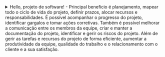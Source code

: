 <details>
  <summary> Hello, projeto de software! - 
   Principal beneficio é planejamento, mapear todo o ciclo de vida do projeto, definir prazos, alocar recursos e responsabilidades. 
 É possível acompanhar o progresso do projeto, identificar gargalos e tomar ações corretivas. 
Também é possível melhorar a comunicação entre os membros da equipe, criar e manter a documentação do projeto, identificar e gerir os riscos do projeto. 
 Além de gerir as tarefas e recursos do projeto de forma eficiente, aumentar a produtividade da equipe, qualidade do trabalho e o relacionamento com o cliente e a sua satisfação.</summary> 
  # Demo-Projeto-de-software-2025

